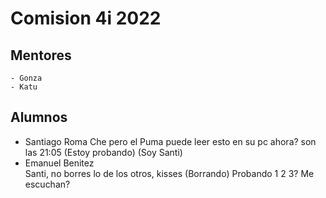 # Comision 4i 2022

## Mentores

	- Gonza
	- Katu

## Alumnos
- Santiago Roma
Che pero el Puma puede leer esto en su pc ahora? son las 21:05 (Estoy probando) (Soy Santi)
- Emanuel Benitez <br>
Santi, no borres lo de los otros, kisses (Borrando)
Probando 1 2 3? Me escuchan? 
